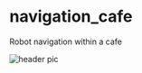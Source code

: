 # navigation_cafe
Robot navigation within a cafe

<img src="https://github.com/k-jayanth/navigation_cafe/tree/main/media/Screenshot.png?raw=true" alt="header pic"/>
